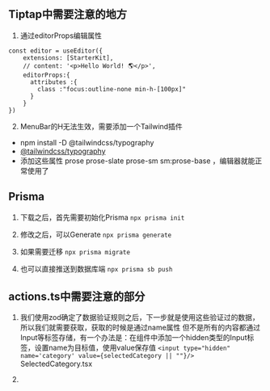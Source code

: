 ## Tiptap中需要注意的地方

1. 通过editorProps编辑属性
``` tsx
const editor = useEditor({
    extensions: [StarterKit],
    // content: '<p>Hello World! 🌎️</p>',
    editorProps:{
      attributes :{
        class :"focus:outline-none min-h-[100px]"
      }
    }
})
```

2. MenuBar的H无法生效，需要添加一个Tailwind插件

- npm install -D @tailwindcss/typography
- [@tailwindcss/typography](https://github.com/tailwindlabs/tailwindcss-typography)
- 添加这些属性 prose prose-slate prose-sm sm:prose-base ，编辑器就能正常使用了

## Prisma

1. 下载之后，首先需要初始化Prisma
   `npx prisma init`

2. 修改之后，可以Generate
   `npx prisma generate`

3. 如果需要迁移
   `npx prisma migrate`

4. 也可以直接推送到数据库端
   `npx prisma sb push`


## actions.ts中需要注意的部分

1. 我们使用zod确定了数据验证规则之后，下一步就是使用这些验证过的数据，所以我们就需要获取，获取的时候是通过name属性
   但不是所有的内容都通过Input等标签存储，有一个办法是：在组件中添加一个hidden类型的Input标签，设置name为目标值，使用value保存值
   `<input type="hidden" name='category' value={selectedCategory || ""}/>` SelectedCategory.tsx

2. 


